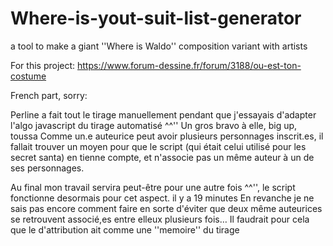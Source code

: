 # Where-is-yout-suit-list-generator
a tool to make a giant ''Where is Waldo'' composition variant with artists

For this project:
https://www.forum-dessine.fr/forum/3188/ou-est-ton-costume

French part, sorry:

Perline a fait tout le tirage manuellement pendant que j'essayais d'adapter l'algo javascript du tirage automatisé ^^''
Un gros bravo à elle, big up, toussa
Comme un.e auteurice peut avoir plusieurs personnages inscrit.es, il fallait trouver un moyen pour que le script (qui était celui utilisé pour les secret santa) en tienne compte, et n'associe pas un même auteur à un de ses personnages.

Au final mon travail servira peut-être pour une autre fois ^^'', le script fonctionne desormais pour cet aspect.
il y a 19 minutes
En revanche je ne sais pas encore comment faire en sorte d'éviter que deux même auteurices se retrouvent associé,es entre elleux plusieurs fois… Il faudrait pour cela que le d'attribution ait comme une ''memoire'' du tirage
